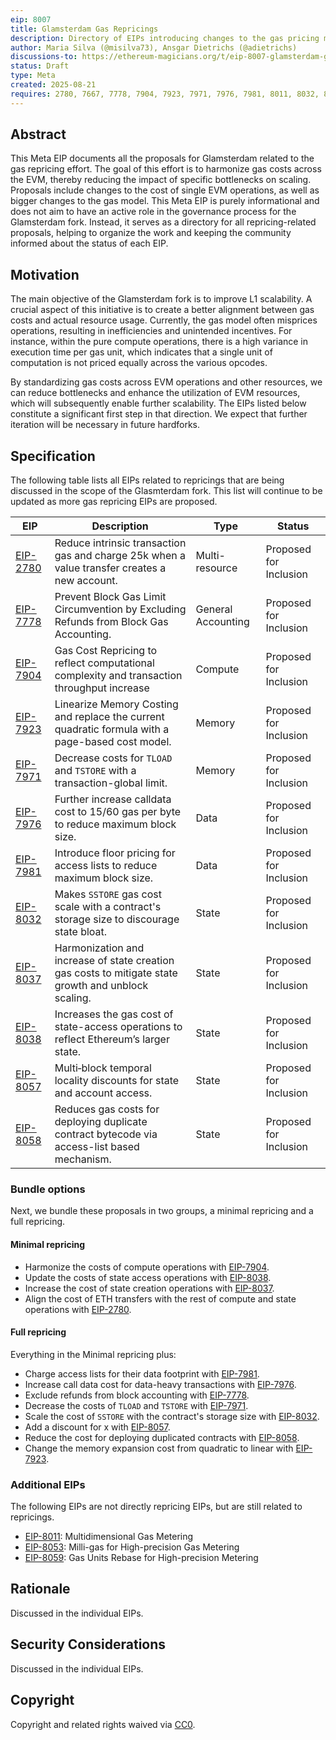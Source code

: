 ```yaml
---
eip: 8007
title: Glamsterdam Gas Repricings
description: Directory of EIPs introducing changes to the gas pricing model for the Glamsterdam fork
author: Maria Silva (@misilva73), Ansgar Dietrichs (@adietrichs)
discussions-to: https://ethereum-magicians.org/t/eip-8007-glamsterdam-gas-repricings-meta-eip/25206
status: Draft
type: Meta
created: 2025-08-21
requires: 2780, 7667, 7778, 7904, 7923, 7971, 7976, 7981, 8011, 8032, 8037, 8038, 8057, 8058
---
```


## Abstract

This Meta EIP documents all the proposals for Glamsterdam related to the gas repricing effort. The goal of this effort is to harmonize gas costs across the EVM, thereby reducing the impact of specific bottlenecks on scaling. Proposals include changes to the cost of single EVM operations, as well as bigger changes to the gas model. This Meta EIP is purely informational and does not aim to have an active role in the governance process for the Glamsterdam fork. Instead, it serves as a directory for all repricing-related proposals, helping to organize the work and keeping the community informed about the status of each EIP.

## Motivation

The main objective of the Glamsterdam fork is to improve L1 scalability. A crucial aspect of this initiative is to create a better alignment between gas costs and actual resource usage. Currently, the gas model often misprices operations, resulting in inefficiencies and unintended incentives. For instance, within the pure compute operations, there is a high variance in execution time per gas unit, which indicates that a single unit of computation is not priced equally across the various opcodes.

By standardizing gas costs across EVM operations and other resources, we can reduce bottlenecks and enhance the utilization of EVM resources, which will subsequently enable further scalability. The EIPs listed below constitute a significant first step in that direction. We expect that further iteration will be necessary in future hardforks.

## Specification

The following table lists all EIPs related to repricings that are being discussed in the scope of the Glasmterdam fork. This list will continue to be updated as more gas repricing EIPs are proposed.

| EIP                       | Description                                                                                | Type               | Status                 |
| ------------------------- | ------------------------------------------------------------------------------------------ | ------------------ | ---------------------- |
| [EIP-2780](./eip-2780.md) | Reduce intrinsic transaction gas and charge 25k when a value transfer creates a new account.     | Multi-resource | Proposed for Inclusion |
| [EIP-7778](./eip-7778.md) | Prevent Block Gas Limit Circumvention by Excluding Refunds from Block Gas Accounting.      | General Accounting | Proposed for Inclusion |
| [EIP-7904](./eip-7904.md) | Gas Cost Repricing to reflect computational complexity and transaction throughput increase | Compute            | Proposed for Inclusion                |
| [EIP-7923](./eip-7923.md) | Linearize Memory Costing and replace the current quadratic formula with a page-based cost model. | Memory         | Proposed for Inclusion |
| [EIP-7971](./eip-7971.md) | Decrease costs for `TLOAD` and `TSTORE` with a transaction-global limit.               | Memory           | Proposed for Inclusion |
| [EIP-7976](./eip-7976.md) | Further increase calldata cost to 15/60 gas per byte to reduce maximum block size.               | Data           | Proposed for Inclusion |
| [EIP-7981](./eip-7981.md) | Introduce floor pricing for access lists to reduce maximum block size.                     | Data               | Proposed for Inclusion |
| [EIP-8032](./eip-8032.md) | Makes `SSTORE` gas cost scale with a contract's storage size to discourage state bloat.                     | State               | Proposed for Inclusion |
| [EIP-8037](./eip-8037.md) | Harmonization and increase of state creation gas costs to mitigate state growth and unblock scaling.                     | State               | Proposed for Inclusion |
| [EIP-8038](./eip-8038.md) | Increases the gas cost of state-access operations to reflect Ethereum’s larger state.                     | State               | Proposed for Inclusion |
| [EIP-8057](./eip-8057.md) | Multi‑block temporal locality discounts for state and account access.                     | State               | Proposed for Inclusion |
| [EIP-8058](./eip-8058.md) | Reduces gas costs for deploying duplicate contract bytecode via access-list based mechanism.                     | State               | Proposed for Inclusion |

### Bundle options

Next, we bundle these proposals in two groups, a minimal repricing and a full repricing.

#### Minimal repricing

- Harmonize the costs of compute operations with [EIP-7904](./eip-7904.md).
- Update the costs of state access operations with [EIP-8038](./eip-8038.md).
- Increase the cost of state creation operations with [EIP-8037](./eip-8037.md).
- Align the cost of ETH transfers with the rest of compute and state operations with [EIP-2780](./eip-2780.md).

#### Full repricing

Everything in the Minimal repricing plus:

- Charge access lists for their data footprint with [EIP-7981](./eip-7981.md).
- Increase call data cost for data-heavy transactions with [EIP-7976](./eip-7976.md).
- Exclude refunds from block accounting with [EIP-7778](./eip-7778.md).
- Decrease the costs of `TLOAD` and `TSTORE` with [EIP-7971](./eip-7971.md).
- Scale the cost of `SSTORE` with the contract's storage size with [EIP-8032](./eip-8032.md).
- Add a discount for x with [EIP-8057](./eip-8057.md).
- Reduce the cost for deploying duplicated contracts with [EIP-8058](./eip-8058.md).
- Change the memory expansion cost from quadratic to linear with [EIP-7923](./eip-7923.md).

### Additional EIPs

The following EIPs are not directly repricing EIPs, but are still related to repricings.

- [EIP-8011](./eip-8011.md): Multidimensional Gas Metering
- [EIP-8053](./eip-8053.md): Milli-gas for High-precision Gas Metering
- [EIP-8059](./eip-8059.md): Gas Units Rebase for High-precision Metering

## Rationale

Discussed in the individual EIPs.

## Security Considerations

Discussed in the individual EIPs.

## Copyright

Copyright and related rights waived via [CC0](../LICENSE.md).
